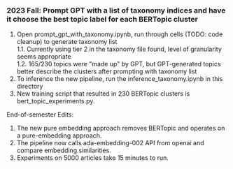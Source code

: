 ### 2023 Fall: Prompt GPT with a list of taxonomy indices and have it choose the best topic label for each BERTopic cluster
1. Open prompt_gpt_with_taxonomy.ipynb, run through cells (TODO: code cleanup) to generate taxonomy list
  <br>1.1. Currently using tier 2 in the taxonomy file found, level of granularity seems appropriate
  <br>1.2. 165/230 topics were "made up" by GPT, but GPT-generated topics better describe the clusters after prompting with taxonomy list
2. To inference the new pipeline, run the inference_taxonomy.ipynb in this directory
3. New training script that resulted in 230 BERTopic clusters is bert_topic_experiments.py.

End-of-semester Edits:
1. The new pure embedding approach removes BERTopic and operates on a pure-embedding approach.
2. The pipeline now calls ada-embedding-002 API from openai and compare embedding similarities.
3. Experiments on 5000 articles take 15 minutes to run.
